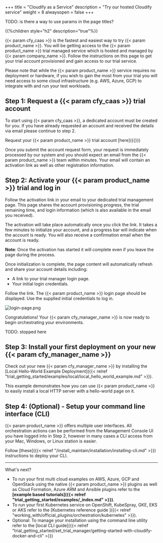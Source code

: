 +++
title = "Cloudify as a Service"
description = "Try our hosted Cloudify service"
weight = 8
alwaysopen = false
+++

TODO: is there a way to use params in the page titles?

{{%children style="h2" description="true"%}}

{{< param cfy_caas >}} is the fastest and easiest way to try {{< param product_name >}}.
You will be getting access to the {{< param product_name >}} trial managed service which is hosted and managed by {{< param company_name >}}. Follow the instructions on this page to get your trial account provisioned and gain access to our trial service.

Please note that while the {{< param product_name >}} service requires no deployment or hardware, if you wish to gain the most from your trial you will need access to some cloud infrastructure (e.g. AWS, Azure, GCP) to integrate with and run your test workloads.

## Step 1: Request a {{< param cfy_caas >}} trial account

To start using {{< param cfy_caas >}}, a dedicated account must be created for you.
If you have already requested an account and received the details via email please continue to step 2.

Request your {{< param product_name >}} trial account [here]({{<param cfy_caas_signup_link>}})

Once you submit the account request form, your request is immediately processed by our system and you should expect an email from the {{< param product_name >}} team within minutes. Your email will contain an activation link as well as other registration information.

## Step 2: Activate your {{< param product_name >}} trial and log in

Follow the activation link in your email to your dedicated trial management page. This page shares the account provisioning progress, the trial remaining time, and login information (which is also available in the email you received).

The activation will take place automatically once you click the link. It takes a few minutes to initialize your account, and a progress bar will indicate when the account is ready. You will also receive a confirmation email when the account is ready.

**Note**: Once the activation has started it will complete even if you leave the page during the process.

Once initialization is complete, the page content will automatically refresh and share your account details including:

* A link to your trial manager login page.
* Your initial login credentials.

Follow the link. The {{< param product_name >}} login page should be displayed. Use the supplied initial credentials to log in.

![login-page.png]( /images/ui/pages/login-page.png )

Congratulations! Your {{< param cfy_manager_name >}} is now ready to begin orchestrating your environments.

TODO: stopped here
## Step 3: Install your first deployment on your new {{< param cfy_manager_name >}}
Check out your new {{< param cfy_manager_name >}} by installing the [Local Hello-World Example Deployment]({{< relref "trial_getting_started/examples/local/local_hello_world_example.md" >}}).  

This example demonstrates how you can use {{< param product_name >}} to easily install a local HTTP server with a hello-world page on it.


## Step 4: (Optional) - Setup your command line interface (CLI)

{{< param product_name >}} offers multiple user interfaces. All orchestration actions can be performed from the Management Console UI you have logged into in Step 2, however in many cases a CLI access from your Mac, Windows, or Linux station is easier.

Follow [these]({{< relref "/install_maintain/installation/installing-cli.md" >}}) instructions to deploy your CLI.


____


What's next?

* To run your first multi cloud examples on AWS, Azure, GCP and OpenStack using the native {{< param product_name >}} plugins as well as Cloud Formation, Azure ARM and Ansible plugins refer to the  **[example based tutorials]({{< relref "trial_getting_started/examples/_index.md" >}})**.
* To run your first Kubernetes service on OpenShift, KubeSpray, GKE, EKS or AKS refer to the  [Kubernetes reference guide ]({{< relref "working_with/official_plugins/orchestration/kubernetes" >}}).
* Optional: To manage your installation using the command line utility refer to the [local CLI guide]({{< relref "trial_getting_started/set_trial_manager/getting-started-with-cloudify-docker-and-cli" >}})
